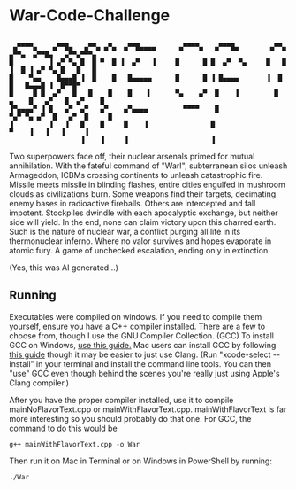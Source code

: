 # War-Code-Challenge
```

 ▄▀▀▀▀▄    ▄▀▀█▄   ▄▀▀▄ ▄▀▄  ▄▀▀█▄▄▄▄      ▄▀▀▀▀▄   ▄▀▀▀█▄        ▄▀▀▄    ▄▀▀▄  ▄▀▀█▄   ▄▀▀▄▀▀▀▄ 
█         ▐ ▄▀ ▀▄ █  █ ▀  █ ▐  ▄▀   ▐     █      █ █  ▄▀  ▀▄     █   █    ▐  █ ▐ ▄▀ ▀▄ █   █   █ 
█    ▀▄▄    █▄▄▄█ ▐  █    █   █▄▄▄▄▄      █      █ ▐ █▄▄▄▄       ▐  █        █   █▄▄▄█ ▐  █▀▀█▀  
█     █ █  ▄▀   █   █    █    █    ▌      ▀▄    ▄▀  █    ▐         █   ▄    █   ▄▀   █  ▄▀    █  
▐▀▄▄▄▄▀ ▐ █   ▄▀  ▄▀   ▄▀    ▄▀▄▄▄▄         ▀▀▀▀    █               ▀▄▀ ▀▄ ▄▀  █   ▄▀  █     █   
▐         ▐   ▐   █    █     █    ▐                █                      ▀    ▐   ▐   ▐     ▐   
                  ▐    ▐     ▐                     ▐
```
Two superpowers face off, their nuclear arsenals primed for mutual annihilation. With the fateful command of "War!", subterranean silos unleash Armageddon, ICBMs crossing continents to unleash catastrophic fire. Missile meets missile in blinding flashes, entire cities engulfed in mushroom clouds as civilizations burn. Some weapons find their targets, decimating enemy bases in radioactive fireballs. Others are intercepted and fall impotent. Stockpiles dwindle with each apocalyptic exchange, but neither side will yield. In the end, none can claim victory upon this charred earth. Such is the nature of nuclear war, a conflict purging all life in its thermonuclear inferno. Where no valor survives and hopes evaporate in atomic fury. A game of unchecked escalation, ending only in extinction.

(Yes, this was AI generated...)
## Running
Executables were compiled on windows. If you need to compile them yourself, ensure you have a C++ compiler installed. There are a few to choose from, though I use the GNU Compiler Collection. (GCC) To install GCC on Windows, [use this guide.](https://dev.to/gamegods3/how-to-install-gcc-in-windows-10-the-easier-way-422j) Mac users can install GCC by following [this guide](https://osxdaily.com/2023/05/02/how-install-gcc-mac/) though it may be easier to just use Clang. (Run "xcode-select --install" in your terminal and install the command line tools. You can then "use" GCC even though behind the scenes you're really just using Apple's Clang compiler.)

After you have the proper compiler installed, use it to compile mainNoFlavorText.cpp or mainWithFlavorText.cpp. mainWithFlavorText is far more interesting so you should probably do that one. For GCC, the command to do this would be
```
g++ mainWithFlavorText.cpp -o War
```
Then run it on Mac in Terminal or on Windows in PowerShell by running:
```
./War
```
